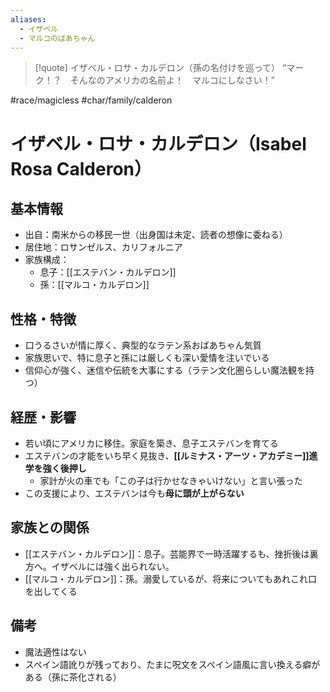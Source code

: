 ```yaml
---
aliases:
  - イザベル
  - マルコのばあちゃん
---
```

> [!quote] イザベル・ロサ・カルデロン（孫の名付けを巡って）
“マーク！？　そんなのアメリカの名前よ！　マルコにしなさい！”  


#race/magicless #char/family/calderon 
# イザベル・ロサ・カルデロン（Isabel Rosa Calderon）

## 基本情報
- 出自：南米からの移民一世（出身国は未定、読者の想像に委ねる）
- 居住地：ロサンゼルス、カリフォルニア
- 家族構成：
  - 息子：[[エステバン・カルデロン]]
  - 孫：[[マルコ・カルデロン]]

## 性格・特徴
- 口うるさいが情に厚く、典型的なラテン系おばあちゃん気質
- 家族思いで、特に息子と孫には厳しくも深い愛情を注いでいる
- 信仰心が強く、迷信や伝統を大事にする（ラテン文化圏らしい魔法観を持つ）

## 経歴・影響
- 若い頃にアメリカに移住。家庭を築き、息子エステバンを育てる
- エステバンの才能をいち早く見抜き、**[[ルミナス・アーツ・アカデミー]]進学を強く後押し**
    - 家計が火の車でも「この子は行かせなきゃいけない」と言い張った
- この支援により、エステバンは今も**母に頭が上がらない**

## 家族との関係
- [[エステバン・カルデロン]]：息子。芸能界で一時活躍するも、挫折後は裏方へ。イザベルには強く出られない。
- [[マルコ・カルデロン]]：孫。溺愛しているが、将来についてもあれこれ口を出してくる

## 備考
- 魔法適性はない
- スペイン語訛りが残っており、たまに呪文をスペイン語風に言い換える癖がある（孫に茶化される）
